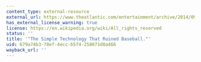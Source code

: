 ```yaml
---
content_type: external-resource
external_url: https://www.theatlantic.com/entertainment/archive/2014/09/baseball-offensive-drought-and-camera-technology/379443/
has_external_license_warning: true
license: https://en.wikipedia.org/wiki/All_rights_reserved
status: ''
title: '"The Simple Technology That Ruined Baseball."'
uid: 679a74b3-78ef-4ecc-b5f4-258071d0a466
wayback_url: ''
---
```


